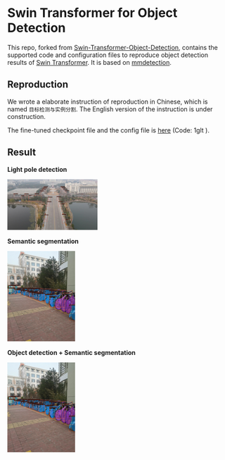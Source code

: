 # Swin Transformer for Object Detection

This repo, forked from [Swin-Transformer-Object-Detection](https://github.com/SwinTransformer/Swin-Transformer-Object-Detection), contains the supported code and configuration files to reproduce object detection results of [Swin Transformer](https://arxiv.org/pdf/2103.14030.pdf). It is based on [mmdetection](https://github.com/open-mmlab/mmdetection).

## Reproduction

We wrote a elaborate instruction of reproduction in Chinese, which is named `目标检测与实例分割`. The English version of the instruction is under construction.

The fine-tuned checkpoint file and the config file is [here](https://pan.baidu.com/s/1L9K_miPxytL3vsju21GU9A ) (Code: 1glt ). 

## Result

**Light pole detection**

<img src="pic/lightpole.jpg" alt="lightpole" style="zoom:20%;" />

**Semantic segmentation**

<img src="pic/bike.jpg" style="zoom:20%;" />

**Object detection + Semantic segmentation**

<img src="pic/bike.jpg" style="zoom:20%;" />
